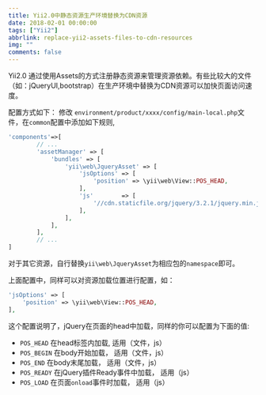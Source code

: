 ```yaml
---
title: Yii2.0中静态资源生产环境替换为CDN资源
date: 2018-02-01 00:00:00
tags: ["Yii2"]
abbrlink: replace-yii2-assets-files-to-cdn-resources
img: ""
comments: false
---
```


Yii2.0 通过使用Assets的方式注册静态资源来管理资源依赖。有些比较大的文件（如：jQueryUI,bootstrap）在生产环境中替换为CDN资源可以加快页面访问速度。

配置方式如下：
修改 `environment/product/xxxx/config/main-local.php`文件，在`common`配置中添加如下规则,

```php
'components'=>[
		// ...
        'assetManager' => [
            'bundles' => [
                'yii\web\JqueryAsset' => [
                    'jsOptions' => [
                        'position' => \yii\web\View::POS_HEAD,
                    ],
                    'js'        => [
                        '//cdn.staticfile.org/jquery/3.2.1/jquery.min.js',
                    ],
                ],
            ],
        ],
		// ...
]
```



对于其它资源，自行替换`yii\web\JqueryAsset`为相应包的`namespace`即可。

上面配置中，同样可以对资源加载位置进行配置，如：
```php
'jsOptions' => [
	'position' => \yii\web\View::POS_HEAD,
],
```
这个配置说明了，jQuery在页面的head中加载，同样的你可以配置为下面的值:

- `POS_HEAD` 在head标签内加载, 适用（文件，js）
- `POS_BEGIN` 在body开始加载， 适用（文件，js）
- `POS_END` 在body末尾加载， 适用（文件，js）
- `POS_READY` 在jQuery插件Ready事件中加载， 适用（js）
- `POS_LOAD` 在页面`onload`事件时加载， 适用（js）
